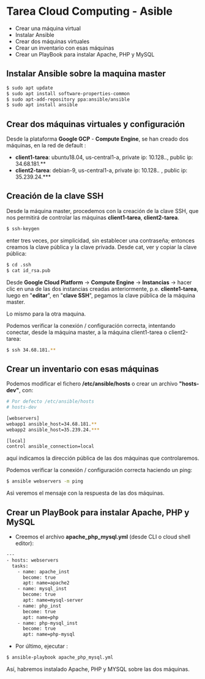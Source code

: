 # Tarea Cloud Computing - Asible


- Crear una máquina virtual
- Instalar Ansible
- Crear dos máquinas virtuales
- Crear un inventario con esas máquinas
- Crear un PlayBook para instalar Apache, PHP y MySQL


## Instalar Ansible sobre la maquina master


```bash
$ sudo apt update
$ sudo apt install software-properties-common
$ sudo apt-add-repository ppa:ansible/ansible
$ sudo apt install ansible
```

## Crear dos máquinas virtuales y configuración

Desde la plataforma __Google GCP__ - __Compute Engine__, se han creado dos máquinas, en la red de default : 

- __client1-tarea__: ubuntu18.04, us-central1-a, private ip: 10.128.*.*, public ip: 34.68.181.**
- __client2-tarea__: debian-9, us-central1-a, private ip: 10.128.*.* , public ip: 35.239.24.***

## Creación de la clave SSH

Desde la máquina master, procedemos con la creación de la clave SSH, que nos permitirá de controlar las máquinas __client1-tarea__, __client2-tarea__.

```bash
$ ssh-keygen
```
enter tres veces, por simplicidad, sin establecer una contraseña; entonces creamos la clave pública y la clave privada.
Desde cat, ver y copiar la clave pública:

```bash
$ cd .ssh
$ cat id_rsa.pub
``` 

Desde __Google Cloud Platform__ -> __Compute Engine__ -> __Instancias__ -> hacer clic en una de las dos instancias creadas anteriormente, p.e. __cliente1-tarea__, luego en "__editar__", en "__clave SSH__", pegamos la clave pública de la máquina master.

Lo mismo para la otra maquina.

Podemos verificar la conexión / configuración correcta, intentando conectar, desde la máquina master, a la máquina client1-tarea o client2-tarea:


```bash
$ ssh 34.68.181.**
``` 

## Crear un inventario con esas máquinas

Podemos modificar el fichero __/etc/ansible/hosts__ o crear un archivo __"hosts-dev"__, con:

```bash
# Por defecto /etc/ansible/hosts
# hosts-dev

[webservers]
webapp1 ansible_host=34.68.181.**
webapp2 ansible_host=35.239.24.***

[local]
control ansible_connection=local
``` 


aquí indicamos la dirección pública de las dos máquinas que controlaremos.

Podemos verificar la conexión / configuración correcta haciendo un ping:


```bash
$ ansible webservers -m ping
``` 

Asì veremos el mensaje con la respuesta de las dos máquinas.


## Crear un PlayBook para instalar Apache, PHP y MySQL

- Creemos el archivo __apache_php_mysql.yml__ (desde CLI o cloud shell editor):


```bash
---
- hosts: webservers
  tasks:
    - name: apache_inst
      become: true
      apt: name=apache2
    - name: mysql_inst
      become: true
      apt: name=mysql-server
    - name: php_inst
      become: true
      apt: name=php
    - name: php-mysql_inst
      become: true
      apt: name=php-mysql
```


- Por último, ejecutar : 

```bash
$ ansible-playbook apache_php_mysql.yml
```

Así, habremos instalado Apache, PHP y MYSQL sobre las dos máquinas.